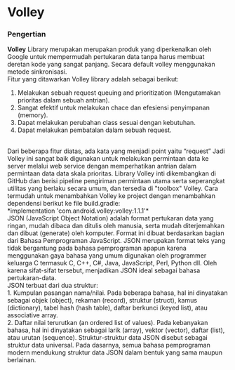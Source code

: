# Volley
### Pengertian
**Volley** Library merupakan merupakan produk yang diperkenalkan oleh Google untuk 
mempermudah pertukaran data tanpa harus membuat deretan kode yang sangat panjang. Secara 
default volley menggunakan metode sinkronisasi. 
<br>
Fitur yang ditawarkan Volley library adalah sebagai berikut:
1. Melakukan sebuah request queuing and prioritization (Mengutamakan prioritas dalam 
sebuah antrian).
2. Sangat efektif untuk melakukan chace dan efesiensi penyimpanan (memory). 
3. Dapat melakukan perubahan class sesuai dengan kebutuhan. 
4. Dapat melakukan pembatalan dalam sebuah request. 
<br>
Dari beberapa fitur diatas, ada kata yang menjadi point yaitu “request” Jadi Volley ini 
sangat baik digunakan untuk melakukan permintaan data ke server melalui web service dengan 
memperhatikan antrian dalam permintaan data data skala prioritas.
Library Volley inti dikembangkan di GitHub dan berisi pipeline pengiriman permintaan 
utama serta seperangkat utilitas yang berlaku secara umum, dan tersedia di "toolbox" Volley. Cara 
termudah untuk menambahkan Volley ke project dengan menambahkan dependensi berikut ke file 
build.gradle:
<br>
*implementation 'com.android.volley:volley:1.1.1'*
<br>
JSON (JavaScript Object Notation) adalah format pertukaran data yang ringan, mudah 
dibaca dan ditulis oleh manusia, serta mudah diterjemahkan dan dibuat (generate) oleh komputer. 
Format ini dibuat berdasarkan bagian dari Bahasa Pemprograman JavaScript. JSON merupakan 
format teks yang tidak bergantung pada bahasa pemprograman apapun karena menggunakan 
gaya bahasa yang umum digunakan oleh programmer keluarga C termasuk C, C++, C#, Java, 
JavaScript, Perl, Python dll. Oleh karena sifat-sifat tersebut, menjadikan JSON ideal sebagai 
bahasa pertukaran-data. <br>
JSON terbuat dari dua struktur: <br>
1.  Kumpulan pasangan nama/nilai. Pada beberapa bahasa, hal ini dinyatakan sebagai objek 
(object), rekaman (record), struktur (struct), kamus (dictionary), tabel hash (hash table), 
daftar berkunci (keyed list), atau associative array. <br>
2.  Daftar nilai terurutkan (an ordered list of values). Pada kebanyakan bahasa, hal ini 
dinyatakan sebagai larik (array), vektor (vector), daftar (list), atau urutan (sequence).
Struktur-struktur data JSON disebut sebagai struktur data universal. Pada dasarnya, 
semua bahasa pemprograman modern mendukung struktur data JSON dalam bentuk yang sama 
maupun berlainan.
